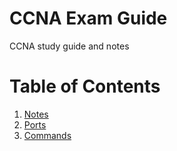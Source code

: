 # CCNA Exam Guide
CCNA study guide and notes

# Table of Contents
1. [Notes](https://github.com/MehtaPar/CCNA/blob/main/Notes/Notes.md)
2. [Ports](https://github.com/MehtaPar/CCNA/blob/main/Notes/Ports.md)
3. [Commands](https://github.com/MehtaPar/CCNA/blob/main/Notes/Commands.md)
